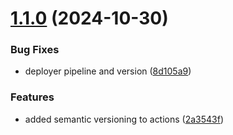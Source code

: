 # [1.1.0](https://github.com/lacrioque/postcss-for-es/compare/v1.0.1...v1.1.0) (2024-10-30)


### Bug Fixes

* deployer pipeline and version ([8d105a9](https://github.com/lacrioque/postcss-for-es/commit/8d105a9e5074474c29dada3387b0dbac665cc96d))


### Features

* added semantic versioning to actions ([2a3543f](https://github.com/lacrioque/postcss-for-es/commit/2a3543f51bd8fc89753856bad65a6229b08efa8a))
